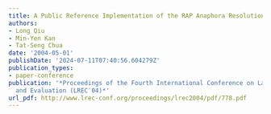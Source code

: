 ```yaml
---
title: A Public Reference Implementation of the RAP Anaphora Resolution Algorithm
authors:
- Long Qiu
- Min-Yen Kan
- Tat-Seng Chua
date: '2004-05-01'
publishDate: '2024-07-11T07:40:56.604279Z'
publication_types:
- paper-conference
publication: '*Proceedings of the Fourth International Conference on Language Resources
  and Evaluation (LREC′04)*'
url_pdf: http://www.lrec-conf.org/proceedings/lrec2004/pdf/778.pdf
---
```


